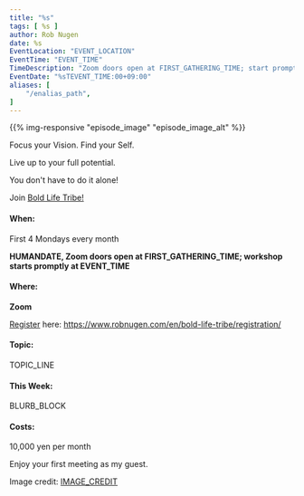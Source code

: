 ```yaml
---
title: "%s"
tags: [ %s ]
author: Rob Nugen
date: %s
EventLocation: "EVENT_LOCATION"
EventTime: "EVENT_TIME"
TimeDescription: "Zoom doors open at FIRST_GATHERING_TIME; start promptly at EVENT_TIME"
EventDate: "%sTEVENT_TIME:00+09:00"
aliases: [
    "/enalias_path",
]
---
```


{{% img-responsive "episode_image" "episode_image_alt" %}}

Focus your Vision.  Find your Self.

Live up to your full potential.

You don't have to do it alone!

Join [Bold Life Tribe!](/en/bold-life-tribe/)

#### When:

First 4 Mondays every month

**HUMANDATE, Zoom doors open at FIRST_GATHERING_TIME; workshop starts promptly at EVENT_TIME**

#### Where:

**Zoom**

[Register](/en/bold-life-tribe/registration/) here: https://www.robnugen.com/en/bold-life-tribe/registration/

#### Topic:

TOPIC_LINE

#### This Week:

BLURB_BLOCK

#### Costs: ####

10,000 yen per month

Enjoy your first meeting as my guest.

<div class="note">Image credit:
<a href="IMAGE_CREDIT">IMAGE_CREDIT</a>
</div>
